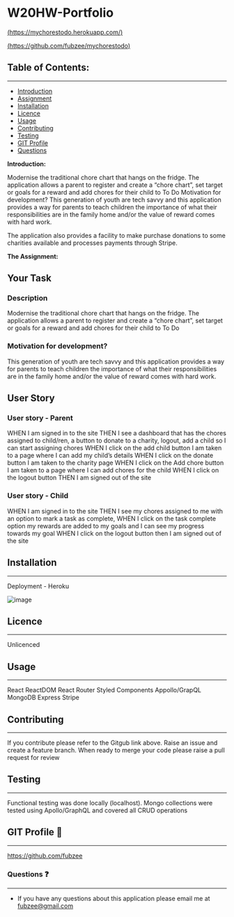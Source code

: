 # W20HW-Portfolio

[(https://mychorestodo.herokuapp.com/)](https://mychorestodo.herokuapp.com/)

[(https://github.com/fubzee/mychorestodo)](https://github.com/fubzee/mychorestodo)

## Table of Contents: 
---
* [Introduction](#Introduction)
* [Assignment](#Assignment)
* [Installation](#Installation)
* [Licence](#Licence)
* [Usage](#usage)
* [Contributing](#contributing)
* [Testing](#Testing)
* [GIT Profile](#gitprofile)
* [Questions](#questions)

**Introduction:** 

Modernise the traditional chore chart that hangs on the fridge.  The application allows a parent to register and create a “chore chart”, set target or goals for a reward and add chores for their child to To Do 
Motivation for development?
This generation of youth are tech savvy and this application provides a way for parents to teach children the importance of what their responsibilities are in the family home and/or the value of reward comes with hard work. 

The application also provides a facility to make purchase donations to some charities available and processes payments through Stripe.

**The Assignment:** 

## Your Task

### Description

Modernise the traditional chore chart that hangs on the fridge.  The application allows a parent to register and create a “chore chart”, set target or goals for a reward and add chores for their child to To Do 

### Motivation for development?

This generation of youth are tech savvy and this application provides a way for parents to teach children the importance of what their responsibilities are in the family home and/or the value of reward comes with hard work.

## User Story

### User story - Parent
    
WHEN I am signed in to the site THEN I see a dashboard that has the chores assigned to child/ren, a button to donate to a charity, logout, add a child so I can start assigning chores WHEN I click on the add child button I am taken to a page where I can add my child’s details WHEN I click on the donate button I am taken to the charity page WHEN I click on the Add chore button I am taken to a page where I can add chores for the child WHEN I click on the logout button THEN I am signed out of the site 

### User story - Child

WHEN I am signed in to the site THEN I see my chores assigned to me with an option to mark a task as complete, WHEN I click on the task complete option my rewards are added to my goals and I can see my progress towards my goal WHEN I click on the logout button then I am signed out of the site

 
## Installation 
---
Deployment - Heroku




![image](https://user-images.githubusercontent.com/94102473/169345392-3f7bdaa4-af91-450d-9793-6b83a79df512.png)


## Licence
---
Unlicenced

## Usage
---

React
ReactDOM
React Router
Styled Components
Appollo/GrapQL
MongoDB
Express 
Stripe


## Contributing
---
 If you contribute please refer to the Gitgub link above.  Raise an issue and create a feature branch.  When ready to merge your code please raise a pull request for review

## Testing
---
Functional testing was done locally (localhost).
Mongo collections were tested using Apollo/GraphQL and covered all CRUD operations

## GIT Profile :link:
--- 
https://github.com/fubzee

### Questions :question:
---
* If you have any questions about this application please email me at fubzee@gmail.com

